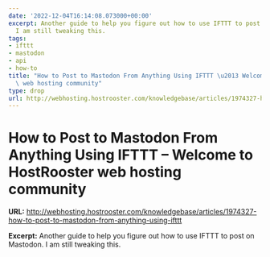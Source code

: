 ```yaml
---
date: '2022-12-04T16:14:08.073000+00:00'
excerpt: Another guide to help you figure out how to use IFTTT to post on Mastodon.
  I am still tweaking this.
tags:
- ifttt
- mastodon
- api
- how-to
title: "How to Post to Mastodon From Anything Using IFTTT \u2013 Welcome to HostRooster\
  \ web hosting community"
type: drop
url: http://webhosting.hostrooster.com/knowledgebase/articles/1974327-how-to-post-to-mastodon-from-anything-using-ifttt
---
```


# How to Post to Mastodon From Anything Using IFTTT – Welcome to HostRooster web hosting community

**URL:** http://webhosting.hostrooster.com/knowledgebase/articles/1974327-how-to-post-to-mastodon-from-anything-using-ifttt

**Excerpt:** Another guide to help you figure out how to use IFTTT to post on Mastodon. I am still tweaking this.
